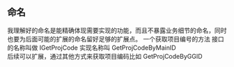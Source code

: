 ## 命名
我理解好的命名是能精确体现需要实现的功能，而且不暴露业务细节的命名，同时也要为后面可能的扩展的命名留好足够的扩展点。
一个获取项目编号的方法
接口的名称叫做  IGetProjCode   实现名称叫  GetProjCodeByMainID   
后续可以扩展，通过其他方式来获取项目编码比如 GetProjCodeByGGID
